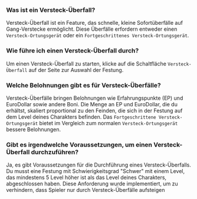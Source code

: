 ### Was ist ein Versteck-Überfall?

Versteck-Überfall ist ein Feature, das schnelle, kleine Sofortüberfälle auf Gang-Verstecke ermöglicht. Diese Überfälle erfordern entweder einen `Versteck-Ortungsgerät` oder ein `Fortgeschrittenes Versteck-Ortungsgerät`.

### Wie führe ich einen Versteck-Überfall durch?

Um einen Versteck-Überfall zu starten, klicke auf die Schaltfläche `Versteck-Überfall` auf der Seite zur Auswahl der Festung.

### Welche Belohnungen gibt es für Versteck-Überfälle?

Versteck-Überfälle bringen Belohnungen wie Erfahrungspunkte (EP) und EuroDollar sowie andere Boni. Die Menge an EP und EuroDollar, die du erhältst, skaliert proportional zu den Feinden, die sich in der Festung auf dem Level deines Charakters befinden. Das `Fortgeschrittene Versteck-Ortungsgerät` bietet im Vergleich zum normalen `Versteck-Ortungsgerät` bessere Belohnungen.

### Gibt es irgendwelche Voraussetzungen, um einen Versteck-Überfall durchzuführen?

Ja, es gibt Voraussetzungen für die Durchführung eines Versteck-Überfalls. Du musst eine Festung mit Schwierigkeitsgrad "Schwer" mit einem Level, das mindestens 5 Level höher ist als das Level deines Charakters, abgeschlossen haben. Diese Anforderung wurde implementiert, um zu verhindern, dass Spieler nur durch Versteck-Überfälle aufsteigen
